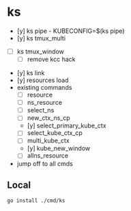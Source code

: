 # ks

- [y] ks pipe - KUBECONFIG=$(ks pipe)
- [y] ks tmux_multi
- [ ] ks tmux_window
  - [ ] remove kcc hack
- [y] ks link
- [y] resources load
- existing commands
  - [ ] resource
  - [ ] ns_resource
  - [ ] select_ns
  - [ ] new_ctx_ns_cp
  - [y] select_primary_kube_ctx
  - [ ] select_kube_ctx_cp
  - [ ] multi_kube_ctx
  - [y] kube_new_window
  - [ ] allns_resource
- jump off to all cmds


## Local
```bash
go install ./cmd/ks
```
